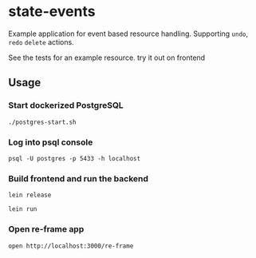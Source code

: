 # state-events

Example application for event based resource handling. Supporting `undo`, `redo` `delete` actions.

See the tests for an example resource. try it out on frontend


## Usage

### Start dockerized PostgreSQL

    ./postgres-start.sh

### Log into psql console

    psql -U postgres -p 5433 -h localhost

### Build frontend and run the backend

    lein release

    lein run

### Open re-frame app

    open http://localhost:3000/re-frame